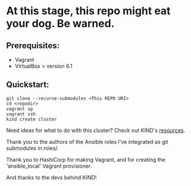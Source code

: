 # At this stage, this repo might eat your dog. Be warned.

## Prerequisites:
* Vagrant
* VirtualBox > version 6.1

## Quickstart:

```shell
git clone --recurse-submodules <This REPO URI>
cd <repodir>
vagrant up
vagrant ssh
kind create cluster
```

Need ideas for what to do with this cluster? Check out KIND's [resources](https://kind.sigs.k8s.io/docs/user/resources/).

Thank you to the authors of the Ansible roles I've integrated as git submodules in roles/.

Thank you to HashiCorp for making Vagrant, and for creating the 'ansible_local' Vagrant provisioner.

And thanks to the devs behind KIND!


